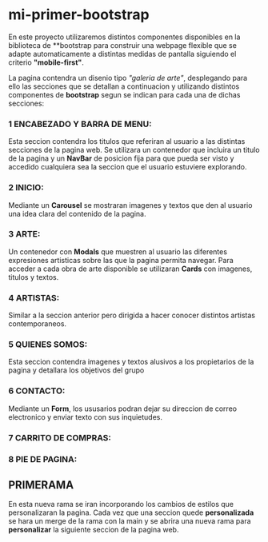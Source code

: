 # mi-primer-bootstrap

En este proyecto utilizaremos distintos componentes disponibles en la biblioteca de **bootstrap para construir una webpage flexible que se adapte automaticamente a distintas medidas de pantalla siguiendo el criterio **"mobile-first"**.

La pagina contendra un disenio tipo *"galeria de arte"*, desplegando para ello las secciones que se detallan a continuacion y utilizando distintos componentes de **bootstrap** segun se indican para cada una de dichas secciones:

### 1 ENCABEZADO Y BARRA DE MENU: 
Esta seccion contendra los titulos que referiran al usuario a las distintas secciones de la pagina web. Se utilizara un contenedor que incluira un titulo de la pagina y un **NavBar** de posicion fija para que pueda ser visto y accedido cualquiera sea la seccion que el usuario estuviere explorando.

### 2 INICIO: 
Mediante un **Carousel** se mostraran imagenes y textos que den al usuario una idea clara del contenido de la pagina.

### 3 ARTE: 
Un contenedor con **Modals** que muestren al usuario las diferentes expresiones artisticas sobre las que la pagina permita navegar. Para acceder a cada obra de arte disponible se utilizaran **Cards** con imagenes, titulos y textos.

### 4 ARTISTAS: 
Similar a la seccion anterior pero dirigida a hacer conocer distintos artistas contemporaneos.

### 5 QUIENES SOMOS: 
Esta seccion contendra imagenes y textos alusivos a los propietarios de la pagina y detallara los objetivos del grupo

### 6 CONTACTO: 
Mediante un **Form**, los ususarios podran dejar su direccion de correo electronico y enviar texto con sus inquietudes.

### 7 CARRITO DE COMPRAS:

### 8 PIE DE PAGINA:
## PRIMERAMA
En esta nueva rama se iran incorporando los cambios de estilos que personalizaran la pagina. Cada vez que una seccion quede **personalizada** se hara un merge de la rama con la main y se abrira una nueva rama para **personalizar** la siguiente seccion de la pagina web.
